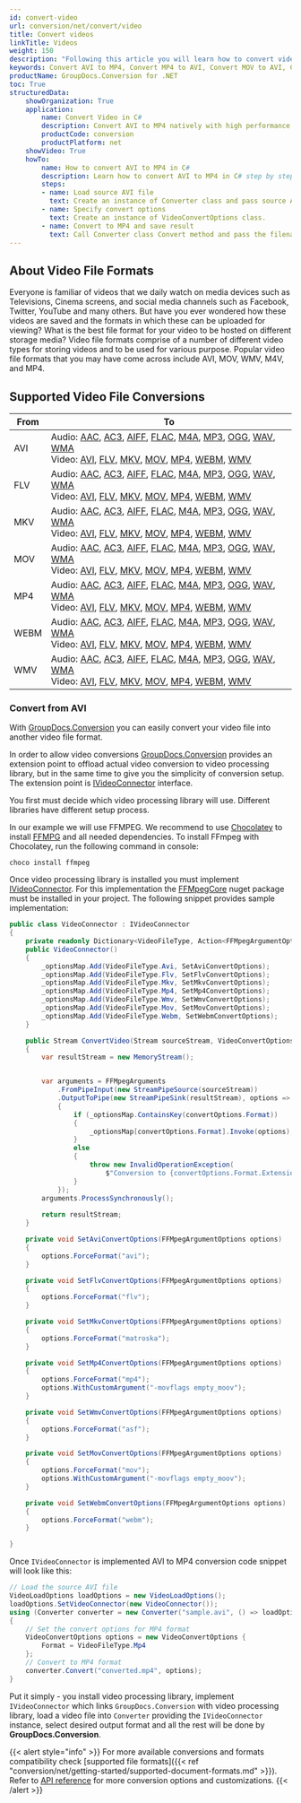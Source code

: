 ```yaml
---
id: convert-video
url: conversion/net/convert/video
title: Convert videos
linkTitle: Videos
weight: 150
description: "Following this article you will learn how to convert video file to another video format with couple C# code lines and GroupDocs.Conversion for .NET."
keywords: Convert AVI to MP4, Convert MP4 to AVI, Convert MOV to AVI, Convert MOV, Convert MP3, Convert WMV
productName: GroupDocs.Conversion for .NET
toc: True
structuredData:
    showOrganization: True
    application:    
        name: Convert Video in C#    
        description: Convert AVI to MP4 natively with high performance using C# language and GroupDocs.Conversion for .NET APIs
        productCode: conversion
        productPlatform: net 
    showVideo: True
    howTo:
        name: How to convert AVI to MP4 in C# 
        description: Learn how to convert AVI to MP4 in C# step by step
        steps:
        - name: Load source AVI file 
          text: Create an instance of Converter class and pass source AVI file path as a constructor parameter. You may specify absolute or relative file path as per your requirements. 
        - name: Specify convert options 
          text: Create an instance of VideoConvertOptions class.
        - name: Convert to MP4 and save result 
          text: Call Converter class Convert method and pass the filename for the converted MP4 file and the VideoConvertOptions object from the previous step as parameters.
---
```


## About Video File Formats

Everyone is familiar of videos that we daily watch on media devices such as Televisions, Cinema screens, and social media channels such as Facebook, Twitter, YouTube and many others. But have you ever wondered how these videos are saved and the formats in which these can be uploaded for viewing? What is the best file format for your video to be hosted on different storage media? Video file formats comprise of a number of different video types for storing videos and to be used for various purpose. Popular video file formats that you may have come across include AVI, MOV, WMV, M4V, and MP4.

## Supported Video File Conversions

| From | To |
| --- | --- |
| AVI | Audio: [AAC](https://docs.fileformat.com/audio/aac/), [AC3](https://docs.fileformat.com/audio/ac3/), [AIFF](https://docs.fileformat.com/audio/aiff/), [FLAC](https://docs.fileformat.com/audio/flac/), [M4A](https://docs.fileformat.com/audio/m4a/), [MP3](https://docs.fileformat.com/audio/mp3/), [OGG](https://docs.fileformat.com/audio/ogg/), [WAV](https://docs.fileformat.com/audio/wav/), [WMA](https://docs.fileformat.com/audio/wma/)<br/> Video: [AVI](https://docs.fileformat.com/video/avi/), [FLV](https://docs.fileformat.com/video/flv/), [MKV](https://docs.fileformat.com/video/mkv/), [MOV](https://docs.fileformat.com/video/mov/), [MP4](https://docs.fileformat.com/video/mp4/), [WEBM](https://docs.fileformat.com/video/webm/), [WMV](https://docs.fileformat.com/video/wmv/)<br/>  |
| FLV | Audio: [AAC](https://docs.fileformat.com/audio/aac/), [AC3](https://docs.fileformat.com/audio/ac3/), [AIFF](https://docs.fileformat.com/audio/aiff/), [FLAC](https://docs.fileformat.com/audio/flac/), [M4A](https://docs.fileformat.com/audio/m4a/), [MP3](https://docs.fileformat.com/audio/mp3/), [OGG](https://docs.fileformat.com/audio/ogg/), [WAV](https://docs.fileformat.com/audio/wav/), [WMA](https://docs.fileformat.com/audio/wma/)<br/> Video: [AVI](https://docs.fileformat.com/video/avi/), [FLV](https://docs.fileformat.com/video/flv/), [MKV](https://docs.fileformat.com/video/mkv/), [MOV](https://docs.fileformat.com/video/mov/), [MP4](https://docs.fileformat.com/video/mp4/), [WEBM](https://docs.fileformat.com/video/webm/), [WMV](https://docs.fileformat.com/video/wmv/)<br/>  |
| MKV | Audio: [AAC](https://docs.fileformat.com/audio/aac/), [AC3](https://docs.fileformat.com/audio/ac3/), [AIFF](https://docs.fileformat.com/audio/aiff/), [FLAC](https://docs.fileformat.com/audio/flac/), [M4A](https://docs.fileformat.com/audio/m4a/), [MP3](https://docs.fileformat.com/audio/mp3/), [OGG](https://docs.fileformat.com/audio/ogg/), [WAV](https://docs.fileformat.com/audio/wav/), [WMA](https://docs.fileformat.com/audio/wma/)<br/> Video: [AVI](https://docs.fileformat.com/video/avi/), [FLV](https://docs.fileformat.com/video/flv/), [MKV](https://docs.fileformat.com/video/mkv/), [MOV](https://docs.fileformat.com/video/mov/), [MP4](https://docs.fileformat.com/video/mp4/), [WEBM](https://docs.fileformat.com/video/webm/), [WMV](https://docs.fileformat.com/video/wmv/)<br/>  |
| MOV | Audio: [AAC](https://docs.fileformat.com/audio/aac/), [AC3](https://docs.fileformat.com/audio/ac3/), [AIFF](https://docs.fileformat.com/audio/aiff/), [FLAC](https://docs.fileformat.com/audio/flac/), [M4A](https://docs.fileformat.com/audio/m4a/), [MP3](https://docs.fileformat.com/audio/mp3/), [OGG](https://docs.fileformat.com/audio/ogg/), [WAV](https://docs.fileformat.com/audio/wav/), [WMA](https://docs.fileformat.com/audio/wma/)<br/> Video: [AVI](https://docs.fileformat.com/video/avi/), [FLV](https://docs.fileformat.com/video/flv/), [MKV](https://docs.fileformat.com/video/mkv/), [MOV](https://docs.fileformat.com/video/mov/), [MP4](https://docs.fileformat.com/video/mp4/), [WEBM](https://docs.fileformat.com/video/webm/), [WMV](https://docs.fileformat.com/video/wmv/)<br/>  |
| MP4 | Audio: [AAC](https://docs.fileformat.com/audio/aac/), [AC3](https://docs.fileformat.com/audio/ac3/), [AIFF](https://docs.fileformat.com/audio/aiff/), [FLAC](https://docs.fileformat.com/audio/flac/), [M4A](https://docs.fileformat.com/audio/m4a/), [MP3](https://docs.fileformat.com/audio/mp3/), [OGG](https://docs.fileformat.com/audio/ogg/), [WAV](https://docs.fileformat.com/audio/wav/), [WMA](https://docs.fileformat.com/audio/wma/)<br/> Video: [AVI](https://docs.fileformat.com/video/avi/), [FLV](https://docs.fileformat.com/video/flv/), [MKV](https://docs.fileformat.com/video/mkv/), [MOV](https://docs.fileformat.com/video/mov/), [MP4](https://docs.fileformat.com/video/mp4/), [WEBM](https://docs.fileformat.com/video/webm/), [WMV](https://docs.fileformat.com/video/wmv/)<br/>  |
| WEBM | Audio: [AAC](https://docs.fileformat.com/audio/aac/), [AC3](https://docs.fileformat.com/audio/ac3/), [AIFF](https://docs.fileformat.com/audio/aiff/), [FLAC](https://docs.fileformat.com/audio/flac/), [M4A](https://docs.fileformat.com/audio/m4a/), [MP3](https://docs.fileformat.com/audio/mp3/), [OGG](https://docs.fileformat.com/audio/ogg/), [WAV](https://docs.fileformat.com/audio/wav/), [WMA](https://docs.fileformat.com/audio/wma/)<br/> Video: [AVI](https://docs.fileformat.com/video/avi/), [FLV](https://docs.fileformat.com/video/flv/), [MKV](https://docs.fileformat.com/video/mkv/), [MOV](https://docs.fileformat.com/video/mov/), [MP4](https://docs.fileformat.com/video/mp4/), [WEBM](https://docs.fileformat.com/video/webm/), [WMV](https://docs.fileformat.com/video/wmv/)<br/>  |
| WMV | Audio: [AAC](https://docs.fileformat.com/audio/aac/), [AC3](https://docs.fileformat.com/audio/ac3/), [AIFF](https://docs.fileformat.com/audio/aiff/), [FLAC](https://docs.fileformat.com/audio/flac/), [M4A](https://docs.fileformat.com/audio/m4a/), [MP3](https://docs.fileformat.com/audio/mp3/), [OGG](https://docs.fileformat.com/audio/ogg/), [WAV](https://docs.fileformat.com/audio/wav/), [WMA](https://docs.fileformat.com/audio/wma/)<br/> Video: [AVI](https://docs.fileformat.com/video/avi/), [FLV](https://docs.fileformat.com/video/flv/), [MKV](https://docs.fileformat.com/video/mkv/), [MOV](https://docs.fileformat.com/video/mov/), [MP4](https://docs.fileformat.com/video/mp4/), [WEBM](https://docs.fileformat.com/video/webm/), [WMV](https://docs.fileformat.com/video/wmv/)<br/>  |

### Convert from AVI

With [GroupDocs.Conversion](https://products.groupdocs.com/conversion/net) you can easily convert your video file into another video file format.  

In order to allow video conversions [GroupDocs.Conversion](https://products.groupdocs.com/conversion/net) provides an extension point to offload actual video conversion to video processing library, but in the same time to give you the simplicity of conversion setup. The extension point is [IVideoConnector](https://reference.groupdocs.com/conversion/net/groupdocs.conversion.integration.video/ivideoconnector) interface. 

You first must decide which video processing library will use. Different libraries have different setup process.

In our example we will use FFMPEG. We recommend to use [Chocolatey](https://chocolatey.org/) to install [FFMPG](https://ffmpeg.org/) and all needed dependencies. 
To install FFmpeg with Chocolatey, run the following command in console:
```
choco install ffmpeg
```

Once video processing library is installed you must implement [IVideoConnector](https://reference.groupdocs.com/conversion/net/groupdocs.conversion.integration.video/ivideoconnector). For this implementation the [FFMpegCore](https://www.nuget.org/packages/FFMpegCore) nuget package must be installed in your project. The following snippet provides sample implementation:

```csharp
public class VideoConnector : IVideoConnector
{
    private readonly Dictionary<VideoFileType, Action<FFMpegArgumentOptions>> _optionsMap = new();
    public VideoConnector()
    {
        _optionsMap.Add(VideoFileType.Avi, SetAviConvertOptions);
        _optionsMap.Add(VideoFileType.Flv, SetFlvConvertOptions);
        _optionsMap.Add(VideoFileType.Mkv, SetMkvConvertOptions);
        _optionsMap.Add(VideoFileType.Mp4, SetMp4ConvertOptions);
        _optionsMap.Add(VideoFileType.Wmv, SetWmvConvertOptions);
        _optionsMap.Add(VideoFileType.Mov, SetMovConvertOptions);
        _optionsMap.Add(VideoFileType.Webm, SetWebmConvertOptions);
    }

    public Stream ConvertVideo(Stream sourceStream, VideoConvertOptions convertOptions)
    { 
        var resultStream = new MemoryStream();


        var arguments = FFMpegArguments
            .FromPipeInput(new StreamPipeSource(sourceStream))
            .OutputToPipe(new StreamPipeSink(resultStream), options =>
            {
                if (_optionsMap.ContainsKey(convertOptions.Format))
                {
                    _optionsMap[convertOptions.Format].Invoke(options);
                }
                else
                {
                    throw new InvalidOperationException(
                        $"Conversion to {convertOptions.Format.Extension} is not supported at the moment");
                }
            });
        arguments.ProcessSynchronously();
            
        return resultStream;
    }

    private void SetAviConvertOptions(FFMpegArgumentOptions options)
    {
        options.ForceFormat("avi");
    }

    private void SetFlvConvertOptions(FFMpegArgumentOptions options)
    {
        options.ForceFormat("flv");
    }

    private void SetMkvConvertOptions(FFMpegArgumentOptions options)
    {
        options.ForceFormat("matroska");
    }

    private void SetMp4ConvertOptions(FFMpegArgumentOptions options)
    {
        options.ForceFormat("mp4");
        options.WithCustomArgument("-movflags empty_moov");
    }

    private void SetWmvConvertOptions(FFMpegArgumentOptions options)
    {
        options.ForceFormat("asf");
    }

    private void SetMovConvertOptions(FFMpegArgumentOptions options)
    {
        options.ForceFormat("mov");
        options.WithCustomArgument("-movflags empty_moov");
    }

    private void SetWebmConvertOptions(FFMpegArgumentOptions options)
    {
        options.ForceFormat("webm");
    }

}
```

Once `IVideoConnector` is implemented AVI to MP4 conversion code snippet will look like this:

```csharp
// Load the source AVI file
VideoLoadOptions loadOptions = new VideoLoadOptions();
loadOptions.SetVideoConnector(new VideoConnector());
using (Converter converter = new Converter("sample.avi", () => loadOptions))
{
    // Set the convert options for MP4 format
    VideoConvertOptions options = new VideoConvertOptions {
        Format = VideoFileType.Mp4
    };
    // Convert to MP4 format
    converter.Convert("converted.mp4", options);
}
```

Put it simply - you install video processing library, implement `IVideoConnector` which links `GroupDocs.Conversion` with video processing library, load a video file into `Converter` providing the `IVideoConnector` instance, select desired output format and all the rest will be done by **GroupDocs.Conversion**.  

{{< alert style="info" >}}
For more available conversions and formats compatibility check [supported file formats]({{< ref "conversion/net/getting-started/supported-document-formats.md" >}}).
Refer to [API reference](https://reference.groupdocs.com/conversion/net/groupdocs.conversion.options.convert) for more conversion options and customizations.
{{< /alert >}}
